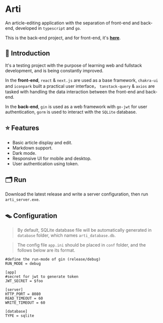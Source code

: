 # Arti
An article-editing application with the separation of front-end and back-end, developed in `typescript` and `go`.

This is the back-end project, and for front-end, it's **[here](https://github.com/NeterAlex/arti)**.

## 🧬 Introduction
It's a testing project with the purpose of learning web and fullstack development, and is being constantly improved.

In the **front-end**, `react` & `next.js` are used as a base framework, `chakra-ui` and `iconpark` built a practical user interface，
`tanstack-query` & `axios` are tasked with handling the data interaction between the front-end and back-end.

In the **back-end**, `gin` is used as a web framework with `go-jwt` for user authentication, 
`gorm` is used to interact with the `SQLite` database.

## ⭐️ Features
+ Basic article display and edit.
+ Markdown support.
+ Dark mode.
+ Responsive UI for mobile and desktop.
+ User authentication using token.

## 🗂 Run
Download the latest release and write a server configuration, then run `arti_server.exe`.

## 🪤 Configuration
> By default, SQLite database file will be automatically generated in `database` folder, which names `arti_database.db`.

> The config file `app.ini` should be placed in `conf` folder, and the follows below are its format.
```
#define the run-mode of gin (release/debug)
RUN_MODE = debug

[app]
#secret for jwt to generate token
JWT_SECRET = $foo

[server]
HTTP_PORT = 8080
READ_TIMEOUT = 60
WRITE_TIMEOUT = 60

[database]
TYPE = sqlite
```
